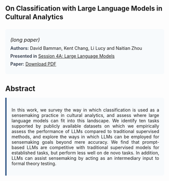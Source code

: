 
<style>    
    h2 {
        margin-top: 0;
        margin-bottom: 1.5rem;
        line-height: 1.3;
    }
    
    h3 {
        margin-top: 2rem;
        margin-bottom: 1rem;
        font-size: 1.4rem;
        font-weight:bold;
    }
    
    .metadata {
        background-color: #f7fafc;
        padding: 1rem;
        border-radius: 6px;
        margin-bottom: 2rem;
    }
    
    .metadata p {
        margin: 0.5rem 0;
    }
    
    .abstract {
        text-align: justify;
        padding: 1rem;
        background-color: #f7fafc;
        border-left: 4px solid #2c5282;
        border-radius: 0 6px 6px 0;
    }
    
    strong {
        color: #2d3748;
        font-weight: 600;
    }
</style>
<main role="main">
<h2>On Classification with Large Language Models in Cultural Analytics</h2>

<section class="metadata">
<p style='font-size:1rem'><i>(long paper)</i></p>
<p><strong>Authors:</strong> David Bamman, Kent Chang, Li Lucy and Naitian Zhou</p>
<p><strong>Presented in</strong> <a href="/programme/#session4">Session 4A: Large Language Models</a></p>
<p><strong>Paper:</strong> <a href="https://ceur-ws.org/Vol-3558/paper119.pdf">Download PDF</a></p>
</section>

<section>
<h3>Abstract</h3>
<div class="abstract">
<p>In this work, we survey the way in which classification is used as a sensemaking practice in cultural analytics, and assess where large language models can fit into this landscape.  We identify ten tasks supported by publicly available datasets on which we empirically assess the performance of LLMs compared to traditional supervised methods, and explore the ways in which LLMs can be employed for sensemaking goals beyond mere accuracy. We find that prompt-based LLMs are competitive with traditional supervised models for established tasks, but perform less well on  de novo  tasks. In addition, LLMs can assist sensemaking by acting as an intermediary input to formal theory testing.</p>
</div>
</section>
</main>